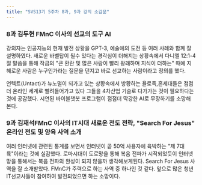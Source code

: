 ```yaml
---
title: "SVS13기 5주차 8과, 9과 강의 소감문"
---
```

### 8과 김두현 FMnC 이사의 선교의 도구 AI ###
강의자는 인공지능의 현재 발전 상황을 GPT-3, 예술에의 도전 등 여러 사례와 함께 잘 설명하였다.
새로운 바벨탑이 될수 있다는 경각심이 더해지는 상황속에서 다니엘 12:1-4절 말씀을 통해 작금의 "큰 환란 및 많은 사람이 빨리 왕래하며 지식이 더하는" 때에 
지혜로운 사람은 누구인가라는 질문을 던지고 바로 선교하는 사람이라고 정의를 했다.

언텍트(Untact)가 뉴노멀이 되가고 있는 상황속에서 방황하는 욜로족,혼세대들은 점점더 온라인 세계로 빨려들어가고 있다 그들을 4차산업 기술로 다가가는 것이 필요하다는 것에 공감했다.
시연된 바이블챗봇 프로그램이 점점더 막강한 AI로 무장하기를 소망해 본다.


### 9과 김재석FMnC 이사의 IT시대 새로운 전도 전략, "Search For Jesus" 온라인 전도 및 양육 사역 소개 ###
여러 인터넷에 관련된 통계를 보면서 인터넷이 곧 50억 사용자에 육박하는 "제 7대륙"이라는 것에 실감했다.
로마시대이 도로망을 통해 복음 전파가 시작되었듯이 인터넷망을 통해서는 복음 전파의 완성이 되지 않을까 생각해보게된다.
Search For Jesus 사역을 잘 소개받았다. FMnC가 주력으로 하는 사역 중 하나인 것 같다. 앞으로 많은 청년IT선교사들이 참여하여 발전되었으면 하는 소망이다.

